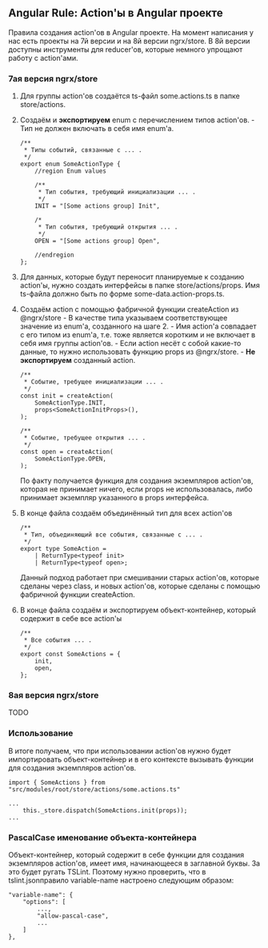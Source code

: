 ## Angular Rule: Action'ы в Angular проекте



Правила создания action'ов в Angular проекте. На момент написания у нас есть проекты на 7й версии и на 8й версии ngrx/store. В 8й версии доступны инструменты для reducer'ов, которые немного упрощают работу с action'ами.



### 7ая версия ngrx/store

1. Для группы action'ов создаётся ts-файл some.actions.ts в папке store/actions.

2. Создаём и **экспортируем** enum с перечислением типов action'ов.
   \- Тип не должен включать в себя имя enum'а.

   ```
   /**
    * Типы событий, связанные с ... .
    */
   export enum SomeActionType {
       //region Enum values
   
       /**
        * Тип события, требующий инициализации ... .
        */
       INIT = "[Some actions group] Init",
       
       /*
        * Тип события, требующий открытия ... .
        */
       OPEN = "[Some actions group] Open",
       
       //endregion
   };
   ```

3. Для данных, которые будут переносит планируемые к созданию action'ы, нужно создать интерфейсы в папке store/actions/props. Имя ts-файла должно быть по форме some-data.action-props.ts.

4. Создаём action с помощью фабричной функции createAction из @ngrx/store
   \- В качестве типа указываем соответствующее значение из enum'а, созданного на шаге 2.
   \- Имя action'а совпадает с его типом из enum'а, т.е. тоже является коротким и не включает в себя имя группы action'ов.
   \- Если action несёт с собой какие-то данные, то нужно использовать функцию props из @ngrx/store.
   \- **Не экспортируем** созданный action.

   ```
   /**
    * Событие, требущее инициализации ... .
    */
   const init = createAction(
       SomeActionType.INIT,
       props<SomeActionInitProps>(),
   );
   
   /**
    * Событие, требущее открытия ... .
    */
   const open = createAction(
       SomeActionType.OPEN,
   );
   ```

   По факту получается функция для создания экземпляров action'ов, которая не принимает ничего, если props не использовалась, либо принимает экземпляр указанного в props интерфейса.

5. В конце файла создаём объединённый тип для всех action'ов

   ```
   /**
    * Тип, объединяющий все события, связанные с ... .
    */
   export type SomeAction =
       | ReturnType<typeof init>
       | ReturnType<typeof open>;
   ```

   Данный подход работает при смешивании старых action'ов, которые сделаны через class, и новых action'ов, которые сделаны с помощью фабричной функции createAction.

6. В конце файла создаём и экспортируем объект-контейнер, который содержит в себе все action'ы

   ```
   /**
    * Все события ... .
    */
   export const SomeActions = {
       init,
       open,
   };
   ```



### 8ая версия ngrx/store

TODO



### Использование

В итоге получаем, что при использовании action'ов нужно будет импортировать объект-контейнер и в его контексте вызывать функции для создания экземпляров action'ов.

```
import { SomeActions } from "src/modules/root/store/actions/some.actions.ts"

...
    this._store.dispatch(SomeActions.init(props));
...
```



### PascalCase именование объекта-контейнера

Объект-контейнер, который содержит в себе функции для создания экземпляров action'ов, имеет имя, начинающееся в заглавной буквы. За это будет ругать TSLint. Поэтому нужно проверить, что в tslint.jsonправило variable-name настроено следующим образом:

```
"variable-name": {
    "options": [
        ...,
        "allow-pascal-case",
        ...
    ]
},
```


